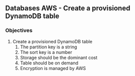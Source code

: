 ## Databases AWS - Create a provisioned DynamoDB table

### Objectives

1. Create a provisioned DynamoDB table
   1. The partition key is a string
   2. The sort key is a number
   3. Storage should be the dominant cost
   4. Table should be on demand
   5. Encryption is managed by AWS
